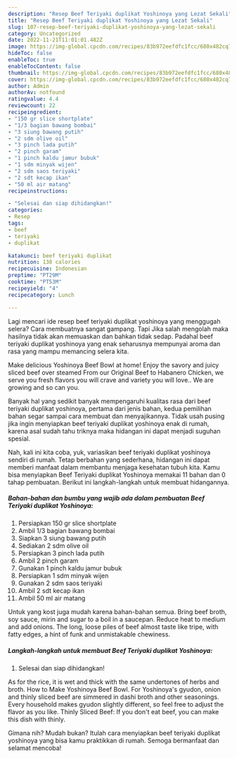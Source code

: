 ```yaml
---
description: "Resep Beef Teriyaki duplikat Yoshinoya yang Lezat Sekali"
title: "Resep Beef Teriyaki duplikat Yoshinoya yang Lezat Sekali"
slug: 107-resep-beef-teriyaki-duplikat-yoshinoya-yang-lezat-sekali
category: Uncategorized
date: 2022-11-21T11:01:01.482Z
image: https://img-global.cpcdn.com/recipes/83b972eefdfc1fcc/680x482cq70/beef-teriyaki-duplikat-yoshinoya-foto-resep-utama.jpg
hideToc: false
enableToc: true
enableTocContent: false
thumbnail: https://img-global.cpcdn.com/recipes/83b972eefdfc1fcc/680x482cq70/beef-teriyaki-duplikat-yoshinoya-foto-resep-utama.jpg
cover: https://img-global.cpcdn.com/recipes/83b972eefdfc1fcc/680x482cq70/beef-teriyaki-duplikat-yoshinoya-foto-resep-utama.jpg
author: Admin
authorAv: notfound
ratingvalue: 4.4
reviewcount: 22
recipeingredient:
- "150 gr slice shortplate"
- "1/3 bagian bawang bombai"
- "3 siung bawang putih"
- "2 sdm olive oil"
- "3 pinch lada putih"
- "2 pinch garam"
- "1 pinch kaldu jamur bubuk"
- "1 sdm minyak wijen"
- "2 sdm saos teriyaki"
- "2 sdt kecap ikan"
- "50 ml air matang"
recipeinstructions:

- "Selesai dan siap dihidangkan!"
categories:
- Resep
tags:
- beef
- teriyaki
- duplikat

katakunci: beef teriyaki duplikat 
nutrition: 138 calories
recipecuisine: Indonesian
preptime: "PT29M"
cooktime: "PT53M"
recipeyield: "4"
recipecategory: Lunch

---
```



Lagi mencari ide resep beef teriyaki duplikat yoshinoya yang menggugah selera? Cara membuatnya sangat gampang. Tapi Jika salah mengolah maka hasilnya tidak akan memuaskan dan bahkan tidak sedap. Padahal beef teriyaki duplikat yoshinoya yang enak seharusnya mempunyai aroma dan rasa yang mampu memancing selera kita.


Make delicious Yoshinoya Beef Bowl at home! Enjoy the savory and juicy sliced beef over steamed From our Original Beef to Habanero Chicken, we serve you fresh flavors you will crave and variety you will love.. We are growing and so can you.

Banyak hal yang sedikit banyak mempengaruhi kualitas rasa dari beef teriyaki duplikat yoshinoya, pertama dari jenis bahan, kedua pemilihan bahan segar sampai cara membuat dan menyajikannya. Tidak usah pusing jika ingin menyiapkan beef teriyaki duplikat yoshinoya enak di rumah, karena asal sudah tahu triknya maka hidangan ini dapat menjadi suguhan spesial.


Nah, kali ini kita coba, yuk, variasikan beef teriyaki duplikat yoshinoya sendiri di rumah. Tetap berbahan yang sederhana, hidangan ini dapat memberi manfaat dalam membantu menjaga kesehatan tubuh kita. Kamu bisa menyiapkan Beef Teriyaki duplikat Yoshinoya memakai 11 bahan dan 0 tahap pembuatan. Berikut ini langkah-langkah untuk membuat hidangannya.

<!--inarticleads1-->

##### Bahan-bahan dan bumbu yang wajib ada dalam pembuatan Beef Teriyaki duplikat Yoshinoya:

1. Persiapkan 150 gr slice shortplate
1. Ambil 1/3 bagian bawang bombai
1. Siapkan 3 siung bawang putih
1. Sediakan 2 sdm olive oil
1. Persiapkan 3 pinch lada putih
1. Ambil 2 pinch garam
1. Gunakan 1 pinch kaldu jamur bubuk
1. Persiapkan 1 sdm minyak wijen
1. Gunakan 2 sdm saos teriyaki
1. Ambil 2 sdt kecap ikan
1. Ambil 50 ml air matang


Untuk yang kost juga mudah karena bahan-bahan semua. Bring beef broth, soy sauce, mirin and sugar to a boil in a saucepan. Reduce heat to medium and add onions. The long, loose piles of beef almost taste like tripe, with fatty edges, a hint of funk and unmistakable chewiness. 

<!--inarticleads2-->

##### Langkah-langkah untuk membuat Beef Teriyaki duplikat Yoshinoya:


1. Selesai dan siap dihidangkan!

As for the rice, it is wet and thick with the same undertones of herbs and broth. How to Make Yoshinoya Beef Bowl. For Yoshinoya&#39;s gyudon, onion and thinly sliced beef are simmered in dashi broth and other seasonings. Every household makes gyudon slightly different, so feel free to adjust the flavor as you like. Thinly Sliced Beef: If you don&#39;t eat beef, you can make this dish with thinly. 

Gimana nih? Mudah bukan? Itulah cara menyiapkan beef teriyaki duplikat yoshinoya yang bisa kamu praktikkan di rumah. Semoga bermanfaat dan selamat mencoba!
